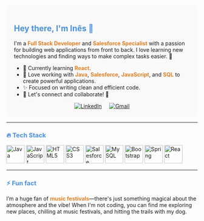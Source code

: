 <div style="background-color: #f9f9f9; padding: 20px; border-radius: 8px;">

## <span style="color: #4A90E2;">Hey there, I'm Inês 👋</span>

I'm a <strong style="color: #E67E22;">Full Stack Developer</strong> and <strong style="color: #E67E22;">Salesforce Specialist</strong> with a passion for building web applications from front to back. I love learning new technologies and finding ways to make complex tasks easier. 🚀

- 🌱 Currently learning <strong style="color: #E67E22;">React</strong>.
- 🔧 Love working with <strong style="color: #E67E22;">Java</strong>, <strong style="color: #E67E22;">Salesforce</strong>, <strong style="color: #E67E22;">JavaScript</strong>, and <strong style="color: #E67E22;">SQL</strong> to create powerful applications.
- ✨ Focused on writing clean and efficient code.
- 🔗 Let's connect and collaborate! 🤝 

<div align="center" style="display: flex; justify-content: center; gap: 20px;">
  <a href="https://www.linkedin.com/in/ines-paulino/" target="_blank">
    <img src="https://img.shields.io/badge/linkedin-%230077B5.svg?style=for-the-badge&logo=linkedin&logoColor=white" alt="LinkedIn"/>
  </a>
  <a href="mailto:ines.paulino@hotmail.com" target="_blank">
    <img src="https://img.shields.io/badge/Gmail-D14836?style=for-the-badge&logo=gmail&logoColor=white" alt="Gmail"/>
  </a>
</div>

</div>

---

### <span style="color: #4A90E2;">🔥 Tech Stack</span>

<div align="left">

  <!-- Java -->
  <img src="https://img.icons8.com/color/48/000000/java-coffee-cup-logo.png" alt="Java" height="48"/>
  
  <!-- JavaScript -->
  <img src="https://img.icons8.com/color/48/000000/javascript.png" alt="JavaScript" height="48"/>

  <!-- HTML5 -->
  <img src="https://img.icons8.com/color/48/000000/html-5.png" alt="HTML5" height="48"/>

  <!-- CSS3 -->
  <img src="https://img.icons8.com/color/48/000000/css3.png" alt="CSS3" height="48"/>

  <!-- Salesforce -->
  <img src="https://img.icons8.com/color/48/000000/salesforce.png" alt="Salesforce" height="48"/>

  <!-- MySQL -->
  <img src="https://img.icons8.com/color/48/000000/mysql-logo.png" alt="MySQL" height="48"/>

  <!-- Bootstrap -->
  <img src="https://img.icons8.com/color/48/000000/bootstrap.png" alt="Bootstrap" height="48"/>

  <!-- Spring -->
  <img src="https://img.icons8.com/color/48/000000/spring-logo.png" alt="Spring" height="48"/>

  <!-- React -->
  <img src="https://img.icons8.com/color/48/000000/react-native.png" alt="React" height="48"/>

</div>

---

### <span style="color: #4A90E2;">⚡ Fun fact</span>

I’m a huge fan of <strong style="color: #E67E22;">music festivals</strong>—there's just something magical about the atmosphere and the vibe! When I'm not coding, you can find me exploring new places, chilling at music festivals, and hitting the trails with my dog.
